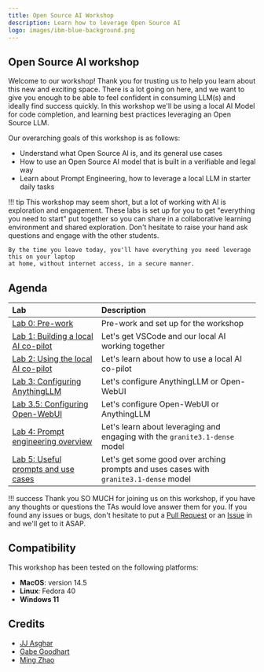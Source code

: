 ```yaml
---
title: Open Source AI Workshop
description: Learn how to leverage Open Source AI
logo: images/ibm-blue-background.png
---
```


## Open Source AI workshop

Welcome to our workshop! Thank you for trusting us to help you learn about this
new and exciting space. There is a lot going on here, and we want to give you
enough to be able to feel confident in consuming LLM(s) and ideally find success
quickly. In this workshop we'll be using a local AI Model for code completion,
and learning best practices leveraging an Open Source LLM.

Our overarching goals of this workshop is as follows:

* Understand what Open Source AI is, and its general use cases
* How to use an Open Source AI model that is built in a verifiable and legal way
* Learn about Prompt Engineering, how to leverage a local LLM in starter daily tasks

!!! tip
    This workshop may seem short, but a lot of working with AI is exploration and engagement.
    These labs is set up for you to get "everything you need to start" put together so you
    can share in a collaborative learning environment and shared exploration. Don't hesitate
    to raise your hand ask questions and engage with the other students.

    By the time you leave today, you'll have everything you need leverage this on your laptop
    at home, without internet access, in a secure manner.

## Agenda

| Lab  | Description  |
| :--- | :--- |
| [Lab 0: Pre-work](pre-work/README.md) | Pre-work and set up for the workshop |
| [Lab 1: Building a local AI co-pilot](lab-1/README.md) | Let's get VSCode and our local AI working together |
| [Lab 2: Using the local AI co-pilot](lab-2/README.md) | Let's learn about how to use a local AI co-pilot |
| [Lab 3: Configuring AnythingLLM](lab-3/README.md) | Let's configure AnythingLLM or Open-WebUI |
| [Lab 3.5: Configuring Open-WebUI](lab-3.5/README.md) | Let's configure Open-WebUI or AnythingLLM |
| [Lab 4: Prompt engineering overview](lab-4/README.md) | Let's learn about leveraging and engaging with the `granite3.1-dense` model |
| [Lab 5: Useful prompts and use cases](lab-5/README.md) | Let's get some good over arching prompts and uses cases with `granite3.1-dense` model |

!!! success
    Thank you SO MUCH for joining us on this workshop, if you have any thoughts or questions
    the TAs would love answer them for you. If you found any issues or bugs, don't hesitate
    to put a [Pull Request](https://github.com/IBM/opensource-ai-workshop/pulls) or an
    [Issue](https://github.com/IBM/opensource-ai-workshop/issues/new) in and we'll get to it
    ASAP.

## Compatibility

This workshop has been tested on the following platforms:

* **MacOS**: version 14.5
* **Linux**: Fedora 40
* **Windows 11**

## Credits

* [JJ Asghar](https://github.com/jjasghar)
* [Gabe Goodhart](https://github.com/gabe-l-hart)
* [Ming Zhao](https://github.com/mingxzhao)

